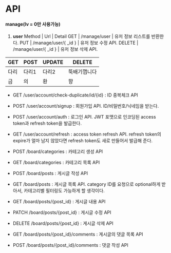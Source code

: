 # API
#### manage(lv = 0만 사용가능)
1. **user**
Method | Url | Detail
 GET | /manage/user | 유저 정보 리스트를 반환한다.
 PUT | /manage/user/{ _id } | 유저 정보 수정 API.
 DELETE | /manage/user/{ _id } | 유저 정보 삭제 API.


GET | POST | UPDATE | DELETE
---- | ---- | ---- | ----
다리 | 다리1 | 다리2 | 뚝배기깹니다
금 | 의 | 환 | 향

- GET /user/account/check-duplicate/id/{id} : ID 중복체크 API

- POST /user/account/signup : 회원가입 API. ID/비밀번호/닉네임을 받는다.

- POST /user/account/auth : 로그인 API. JWT 포맷으로 인코딩된 access token과 refresh token을 발급한다.

- GET /user/account/refresh : access token refresh API. refresh token의 expire가 얼마 남지 않았다면 refresh token도 새로 만들어서 발급해 준다.

- POST /board/categories : 카테고리 생성 API

- GET /board/categories : 카테고리 목록 API

- POST /board/posts : 게시글 작성 API

- GET /board/posts : 게시글 목록 API. category ID를 요청으로 optional하게 받아서, 카테고리별 필터링도 가능하게 할 생각이다.

- GET /board/posts/{post_id} : 게시글 내용 API

- PATCH /board/posts/{post_id} : 게시글 수정 API

- DELETE /board/posts/{post_id} : 게시글 삭제 API

- GET /board/posts/{post_id}/comments : 게시글의 댓글 목록 API

- POST /board/posts/{post_id}/comments : 댓글 작성 API
